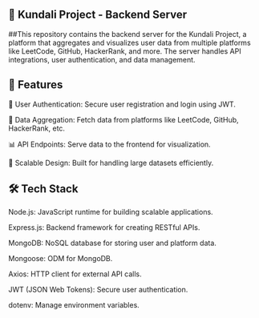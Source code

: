 🔮 Kundali Project - Backend Server
----------------------------------------------------------------------------------------------------------------------------------------------------------------
##This repository contains the backend server for the Kundali Project, a platform that aggregates and visualizes user data from multiple platforms like LeetCode, GitHub, HackerRank, and more. The server handles API integrations, user authentication, and data management.



🚀 Features
----------------------------------------------------------------------------------------------------------------------------------------------------------------
🔑 User Authentication: Secure user registration and login using JWT.

🔄 Data Aggregation: Fetch data from platforms like LeetCode, GitHub, HackerRank, etc.

📊 API Endpoints: Serve data to the frontend for visualization.

🔧 Scalable Design: Built for handling large datasets efficiently.


🛠️ Tech Stack
----------------------------------------------------------------------------------------------------------------------------------------------------------------
Node.js: JavaScript runtime for building scalable applications.

Express.js: Backend framework for creating RESTful APIs.

MongoDB: NoSQL database for storing user and platform data.

Mongoose: ODM for MongoDB.

Axios: HTTP client for external API calls.

JWT (JSON Web Tokens): Secure user authentication.

dotenv: Manage environment variables.
